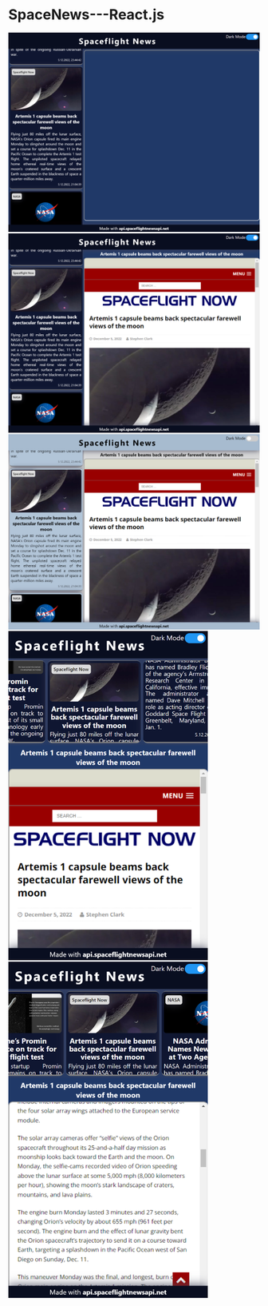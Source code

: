 # SpaceNews---React.js

<img src="img/localhost_3000_.png" width="600" />

<img src="img/localhost_3000_ (1).png" width="600" />

<img src="img/localhost_3000_ (2).png" width="600" />

<img src="img/localhost_3000_ (3).png" width="400" />

<img src="img/localhost_3000_ (4).png" width="400" />
